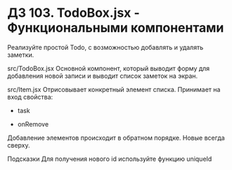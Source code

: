 # ДЗ 103. TodoBox.jsx - Функциональными компонентами

Реализуйте простой Todo, с возможностью добавлять и удалять заметки.

src/TodoBox.jsx
Основной компонент, который выводит форму для добавления новой записи и выводит список заметок на экран.

src/Item.jsx
Отрисовывает конкретный элемент списка. Принимает на вход свойства:

* task

* onRemove

Добавление элементов происходит в обратном порядке. Новые всегда сверху.

Подсказки
Для получения нового id используйте функцию uniqueId
